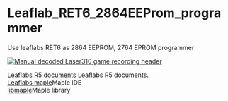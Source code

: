 # Leaflab_RET6_2864EEProm_programmer
Use leaflabs RET6 as 2864 EEPROM, 2764 EPROM programmer

[![Manual decoded Laser310 game recording header](https://raw.githubusercontent.com/yuanb/Leaflabs_RET6_2864EEProm_programmer/master/images/IMG_2249.jpg)](https://raw.githubusercontent.com/yuanb/Leaflabs_RET6_2864EEProm_programmer/master/images/IMG_2249.jpg)<br />

[Leaflabs R5 documents](http://docs.leaflabs.com/docs.leaflabs.com/index.html) Leaflabs R5 documents.<br />
[Leaflabs maple](https://github.com/leaflabs/maple)Maple IDE<br />
[libmaple](https://github.com/leaflabs/libmaple)Maple library<br />
